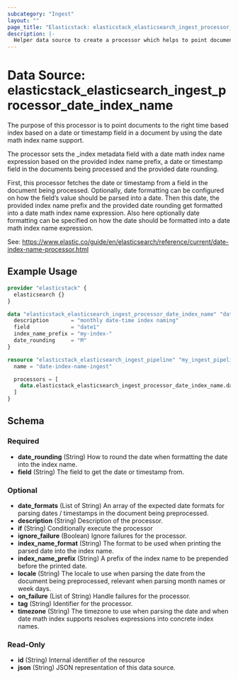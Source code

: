 ```yaml
---
subcategory: "Ingest"
layout: ""
page_title: "Elasticstack: elasticstack_elasticsearch_ingest_processor_date_index_name Data Source"
description: |-
  Helper data source to create a processor which helps to point documents to the right time based index based on a date or timestamp field in a document by using the date math index name support.
---
```


# Data Source: elasticstack_elasticsearch_ingest_processor_date_index_name

The purpose of this processor is to point documents to the right time based index based on a date or timestamp field in a document by using the date math index name support.

The processor sets the _index metadata field with a date math index name expression based on the provided index name prefix, a date or timestamp field in the documents being processed and the provided date rounding.

First, this processor fetches the date or timestamp from a field in the document being processed. Optionally, date formatting can be configured on how the field’s value should be parsed into a date. Then this date, the provided index name prefix and the provided date rounding get formatted into a date math index name expression. Also here optionally date formatting can be specified on how the date should be formatted into a date math index name expression.

See: https://www.elastic.co/guide/en/elasticsearch/reference/current/date-index-name-processor.html

## Example Usage

```terraform
provider "elasticstack" {
  elasticsearch {}
}

data "elasticstack_elasticsearch_ingest_processor_date_index_name" "date_index_name" {
  description       = "monthly date-time index naming"
  field             = "date1"
  index_name_prefix = "my-index-"
  date_rounding     = "M"
}

resource "elasticstack_elasticsearch_ingest_pipeline" "my_ingest_pipeline" {
  name = "date-index-name-ingest"

  processors = [
    data.elasticstack_elasticsearch_ingest_processor_date_index_name.date_index_name.json
  ]
}
```

<!-- schema generated by tfplugindocs -->
## Schema

### Required

- **date_rounding** (String) How to round the date when formatting the date into the index name.
- **field** (String) The field to get the date or timestamp from.

### Optional

- **date_formats** (List of String) An array of the expected date formats for parsing dates / timestamps in the document being preprocessed.
- **description** (String) Description of the processor.
- **if** (String) Conditionally execute the processor
- **ignore_failure** (Boolean) Ignore failures for the processor.
- **index_name_format** (String) The format to be used when printing the parsed date into the index name.
- **index_name_prefix** (String) A prefix of the index name to be prepended before the printed date.
- **locale** (String) The locale to use when parsing the date from the document being preprocessed, relevant when parsing month names or week days.
- **on_failure** (List of String) Handle failures for the processor.
- **tag** (String) Identifier for the processor.
- **timezone** (String) The timezone to use when parsing the date and when date math index supports resolves expressions into concrete index names.

### Read-Only

- **id** (String) Internal identifier of the resource
- **json** (String) JSON representation of this data source.
